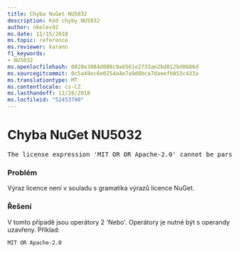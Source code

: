 ```yaml
---
title: Chyba NuGet NU5032
description: Kód chyby NU5032
author: nkolev92
ms.date: 11/15/2018
ms.topic: reference
ms.reviewer: karann
f1_keywords:
- NU5032
ms.openlocfilehash: 0828e3084d088c9a6561e2733ae2bd812bd0686d
ms.sourcegitcommit: 0c5a49ec6e0254a4e7a9d8bca7daeefb853c433a
ms.translationtype: MT
ms.contentlocale: cs-CZ
ms.lasthandoff: 11/28/2018
ms.locfileid: "52453790"
---
```

# <a name="nuget-error-nu5032"></a>Chyba NuGet NU5032
<pre>The license expression 'MIT OR OR Apache-2.0' cannot be parsed succesfully. The license expression is invalid.</pre>

### <a name="issue"></a>Problém

Výraz licence není v souladu s gramatika výrazů licence NuGet.

### <a name="solution"></a>Řešení

V tomto případě jsou operátory 2 'Nebo'. Operátory je nutné být s operandy uzavřeny. Příklad:
```
MIT OR Apache-2.0
```